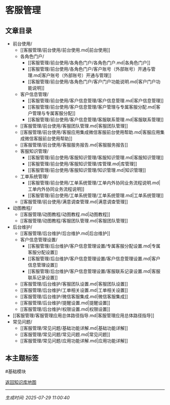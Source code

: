# 客服管理

## 文章目录
- 前台使用/
  - [[客服管理/前台使用/前台使用.md|前台使用]]
  - 各角色门户/
    - [[客服管理/前台使用/各角色门户/各角色门户.md|各角色门户]]
    - [[客服管理/前台使用/各角色门户/客户账号（外部账号）开通与管理.md|客户账号（外部账号）开通与管理]]
    - [[客服管理/前台使用/各角色门户/客户门户功能说明.md|客户门户功能说明]]
  - 客户信息管理/
    - [[客服管理/前台使用/客户信息管理/客户信息管理.md|客户信息管理]]
    - [[客服管理/前台使用/客户信息管理/客户管理与专属客服分配.md|客户管理与专属客服分配]]
    - [[客服管理/前台使用/客户信息管理/客服联系管理.md|客服联系管理]]
  - [[客服管理/前台使用/客服团队管理.md|客服团队管理]]
  - [[客服管理/前台使用/客服应用集成微信客服前台使用帮助.md|客服应用集成微信客服前台使用帮助]]
  - [[客服管理/前台使用/客服服务报告.md|客服服务报告]]
  - 客服知识管理/
    - [[客服管理/前台使用/客服知识管理/客服知识管理.md|客服知识管理]]
    - [[客服管理/前台使用/客服知识管理/库管理.md|库管理]]
    - [[客服管理/前台使用/客服知识管理/知识管理.md|知识管理]]
  - 工单系统管理/
    - [[客服管理/前台使用/工单系统管理/工单内外协同业务流程说明.md|工单内外协同业务流程说明]]
    - [[客服管理/前台使用/工单系统管理/工单系统管理.md|工单系统管理]]
  - [[客服管理/前台使用/满意调查管理.md|满意调查管理]]
- 动图教程/
  - [[客服管理/动图教程/动图教程.md|动图教程]]
  - [[客服管理/动图教程/客服团队管理.md|客服团队管理]]
- 后台维护/
  - [[客服管理/后台维护/后台维护.md|后台维护]]
  - 客户信息管理设置/
    - [[客服管理/后台维护/客户信息管理设置/专属客服分配设置.md|专属客服分配设置]]
    - [[客服管理/后台维护/客户信息管理设置/客户信息管理设置.md|客户信息管理设置]]
    - [[客服管理/后台维护/客户信息管理设置/客服联系记录设置.md|客服联系记录设置]]
  - [[客服管理/后台维护/客服团队设置.md|客服团队设置]]
  - [[客服管理/后台维护/工单相关设置.md|工单相关设置]]
  - [[客服管理/后台维护/微信客服集成.md|微信客服集成]]
  - [[客服管理/后台维护/提醒设置.md|提醒设置]]
  - [[客服管理/后台维护/权限设置.md|权限设置]]
- [[客服管理/客服管理应用总体路径指导.md|客服管理应用总体路径指导]]
- 常见问题/
  - [[客服管理/常见问题/基础功能详解.md|基础功能详解]]
  - [[客服管理/常见问题/常见问题.md|常见问题]]
  - [[客服管理/常见问题/应用功能详解.md|应用功能详解]]

## 本主题标签
#基础模块 

[返回知识库地图](知识库地图.md)

---
*生成时间: 2025-07-29 11:00:40*